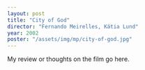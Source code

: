 ```yaml
---
layout: post
title: "City of God"
director: "Fernando Meirelles, Kátia Lund"
year: 2002
poster: "/assets/img/mp/city-of-god.jpg"
---
```


My review or thoughts on the film go here.
